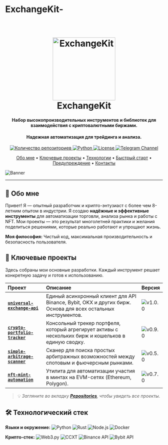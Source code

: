 # ExchangeKit-
<h1 align="center">
  <br>
  <img src="https://raw.githubusercontent.com/ExchangeKit/.github/main/profile/logo.png" alt="ExchangeKit" width="200">
  <br>
  ExchangeKit
  <br>
</h1>

<h4 align="center">Набор высокопроизводительных инструментов и библиотек для взаимодействия с криптовалютными биржами.</h4>
<h4 align="center">Надежная автоматизация для трейдинга и анализа.</h4>

<p align="center">
  <a href="https://github.com/ExchangeKit?tab=repositories">
    <img src="https://img.shields.io/badge/Projects-5-blue?style=for-the-badge" alt="Количество репозиториев">
  </a>
  <a href="https://www.python.org/">
    <img src="https://img.shields.io/badge/Python-3.10+-3776AB?style=for-the-badge&logo=python&logoColor=white" alt="Python">
  </a>
  <a href="https://mit-license.org/">
    <img src="https://img.shields.io/badge/License-MIT-green.svg?style=for-the-badge" alt="License">
  </a>
  <a href="https://t.me/your_channel">
    <img src="https://img.shields.io/badge/Telegram-Channel-2CA5E0?style=for-the-badge&logo=telegram&logoColor=white" alt="Telegram Channel">
  </a>
</p>

<p align="center">
  <a href="#-о-мне">Обо мне</a> •
  <a href="#-ключевые-проекты">Ключевые проекты</a> •
  <a href="#-технологический-стек">Технологии</a> •
  <a href="#-установка-и-быстрый-старт">Быстрый старт</a> •
  <a href="#-важное-предупреждение">Предупреждение</a> •
  <a href="#-контакты">Контакты</a>
</p>

<img src="https://raw.githubusercontent.com/ExchangeKit/.github/main/profile/banner.png" alt="Banner">

---

## 🤵 Обо мне

Привет! Я — опытный разработчик и крипто-энтузиаст с более чем 8-летним опытом в индустрии. Я создаю **надёжные и эффективные инструменты** для автоматизации торговли, анализа рынка и работы с NFT. Мои проекты — это результат многолетней практики и желания поделиться решениями, которые реально работают и упрощают жизнь.

**Моя философия:** Чистый код, максимальная производительность и безопасность пользователя.

## 🚀 Ключевые проекты

Здесь собраны мои основные разработки. Каждый инструмент решает конкретную задачу и готов к использованию.

| Проект | Описание | Версия |
| :--- | :--- | :--- |
| **[**`universal-exchange-api`**](https://github.com/ExchangeKit/universal-exchange-api)** | Единый асинхронный клиент для API Binance, Bybit, OKX и других бирж. Основа для всех остальных инструментов. | ![v1.0.0](https://img.shields.io/badge/stable-v1.0.0-brightgreen) |
| **[**`crypto-portfolio-tracker`**](https://github.com/ExchangeKit/crypto-portfolio-tracker)** | Консольный трекер портфеля, который агрегирует активы с нескольких бирж и кошельков в единую сводку. | ![v0.9.0](https://img.shields.io/badge/beta-v0.9.0-orange) |
| **[**`simple-arbitrage-scanner`**](https://github.com/ExchangeKit/simple-arbitrage-scanner)** | Сканер для поиска простых арбитражных возможностей между спотовым и фьючерсным рынками. | ![v0.5.0](https://img.shields.io/badge/alpha-v0.5.0-red) |
| **[**`nft-mint-automation`**](https://github.com/ExchangeKit/nft-mint-automation)** | Утилита для автоматизации участия в минтах на EVM-сетях (Ethereum, Polygon). | ![v0.7.0](https://img.shields.io/badge/beta-v0.7.0-orange) |

> 💡 *Загляните во вкладку **[Реpositories](https://github.com/ExchangeKit?tab=repositories)**, чтобы увидеть все проекты.*

## 🛠 Технологический стек

**Языки и окружение:**
![Python](https://img.shields.io/badge/Python-3776AB?style=flat&logo=python&logoColor=white)
![Rust](https://img.shields.io/badge/Rust-000000?style=flat&logo=rust&logoColor=white)
![Node.js](https://img.shields.io/badge/Node.js-339933?style=flat&logo=nodedotjs&logoColor=white)
![Docker](https://img.shields.io/badge/Docker-2496ED?style=flat&logo=docker&logoColor=white)

**Крипто-стек:**
![Web3.py](https://img.shields.io/badge/Web3.py-EF6830?style=flat&logo=ethereum&logoColor=white)
![CCXT](https://img.shields.io/badge/CCXT-5C3EE6?style=flat)
![Binance API](https://img.shields.io/badge/Binance%20API-F0B90B?style=flat&logo=binance&logoColor=white)
![Bybit API](https://img.shields.io/badge/Bybit%20API-2CB24F?style=flat)
